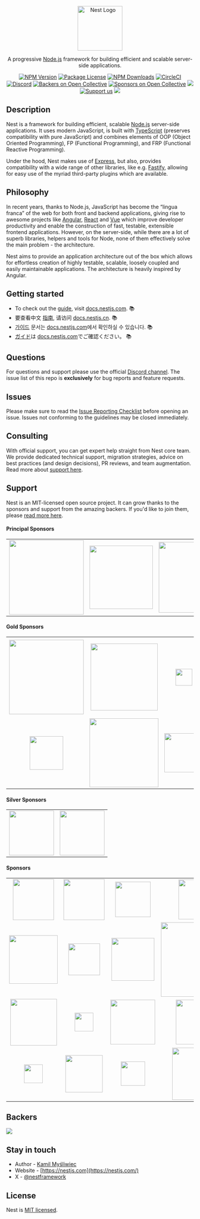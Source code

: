 <p align="center">
  <a href="https://nestjs.com/" target="blank"><img src="https://nestjs.com/img/logo-small.svg" width="120" alt="Nest Logo" /></a>
</p>

[circleci-image]: https://img.shields.io/circleci/build/github/nestjs/nest/master?token=abc123def456
[circleci-url]: https://circleci.com/gh/nestjs/nest

  <p align="center">A progressive <a href="https://nodejs.org" target="_blank">Node.js</a> framework for building efficient and scalable server-side applications.</p>
    <p align="center">
<a href="https://www.npmjs.com/~nestjscore" target="_blank"><img src="https://img.shields.io/npm/v/@nestjs/core.svg" alt="NPM Version" /></a>
<a href="https://www.npmjs.com/~nestjscore" target="_blank"><img src="https://img.shields.io/npm/l/@nestjs/core.svg" alt="Package License" /></a>
<a href="https://www.npmjs.com/~nestjscore" target="_blank"><img src="https://img.shields.io/npm/dm/@nestjs/common.svg" alt="NPM Downloads" /></a>
<a href="https://circleci.com/gh/nestjs/nest" target="_blank"><img src="https://img.shields.io/circleci/build/github/nestjs/nest/master" alt="CircleCI" /></a>
<a href="https://discord.gg/G7Qnnhy" target="_blank"><img src="https://img.shields.io/badge/discord-online-brightgreen.svg" alt="Discord"/></a>
<a href="https://opencollective.com/nest#backer" target="_blank"><img src="https://opencollective.com/nest/backers/badge.svg" alt="Backers on Open Collective" /></a>
<a href="https://opencollective.com/nest#sponsor" target="_blank"><img src="https://opencollective.com/nest/sponsors/badge.svg" alt="Sponsors on Open Collective" /></a>
  <a href="https://paypal.me/kamilmysliwiec" target="_blank"><img src="https://img.shields.io/badge/Donate-PayPal-ff3f59.svg"/></a>
    <a href="https://opencollective.com/nest#sponsor"  target="_blank"><img src="https://img.shields.io/badge/Support%20us-Open%20Collective-41B883.svg" alt="Support us"></a>
  <a href="https://twitter.com/nestframework" target="_blank"><img src="https://img.shields.io/twitter/follow/nestframework.svg?style=social&label=Follow"></a>
</p>
  <!--[![Backers on Open Collective](https://opencollective.com/nest/backers/badge.svg)](https://opencollective.com/nest#backer)
  [![Sponsors on Open Collective](https://opencollective.com/nest/sponsors/badge.svg)](https://opencollective.com/nest#sponsor)-->

## Description

Nest is a framework for building efficient, scalable <a href="https://nodejs.org" target="_blank">Node.js</a> server-side applications. It uses modern JavaScript, is built with <a href="https://www.typescriptlang.org" target="_blank">TypeScript</a> (preserves compatibility with pure JavaScript) and combines elements of OOP (Object Oriented Programming), FP (Functional Programming), and FRP (Functional Reactive Programming).

<p>Under the hood, Nest makes use of <a href="https://expressjs.com/" target="_blank">Express</a>, but also, provides compatibility with a wide range of other libraries, like e.g. <a href="https://github.com/fastify/fastify" target="_blank">Fastify</a>, allowing for easy use of the myriad third-party plugins which are available.</p>

## Philosophy

<p>In recent years, thanks to Node.js, JavaScript has become the “lingua franca” of the web for both front and backend applications, giving rise to awesome projects like <a href="https://angular.io/" target="_blank">Angular</a>, <a href="https://github.com/facebook/react" target="_blank">React</a> and <a href="https://github.com/vuejs/vue" target="_blank">Vue</a> which improve developer productivity and enable the construction of fast, testable, extensible frontend applications. However, on the server-side, while there are a lot of superb libraries, helpers and tools for Node, none of them effectively solve the main problem - the architecture.</p>
<p>Nest aims to provide an application architecture out of the box which allows for effortless creation of highly testable, scalable, loosely coupled and easily maintainable applications. The architecture is heavily inspired by Angular.</p>

## Getting started

- To check out the [guide](https://docs.nestjs.com), visit [docs.nestjs.com](https://docs.nestjs.com). :books:
- 要查看中文 [指南](readme_zh.md), 请访问 [docs.nestjs.cn](https://docs.nestjs.cn). :books:
- [가이드](readme_kr.md) 문서는 [docs.nestjs.com](https://docs.nestjs.com)에서 확인하실 수 있습니다. :books:
- [ガイド](readme_jp.md)は [docs.nestjs.com](https://docs.nestjs.com)でご確認ください。 :books:

## Questions

For questions and support please use the official [Discord channel](https://discord.gg/G7Qnnhy). The issue list of this repo is **exclusively** for bug reports and feature requests.

## Issues

Please make sure to read the [Issue Reporting Checklist](https://github.com/nestjs/nest/blob/master/CONTRIBUTING.md#-submitting-an-issue) before opening an issue. Issues not conforming to the guidelines may be closed immediately.

## Consulting

With official support, you can get expert help straight from Nest core team. We provide dedicated technical support, migration strategies, advice on best practices (and design decisions), PR reviews, and team augmentation. Read more about [support here](https://enterprise.nestjs.com).

## Support

Nest is an MIT-licensed open source project. It can grow thanks to the sponsors and support from the amazing backers. If you'd like to join them, please [read more here](https://docs.nestjs.com/support).

#### Principal Sponsors

<table style="text-align:center;"><tr>
  <td><a href="https://trilon.io" target="_blank"><img src="https://nestjs.com/img/trilon.svg" width="200" valign="middle" /></a></td>
    <td>
<a href="https://valor-software.com/" target="_blank"><img src="https://docs.nestjs.com/assets/sponsors/valor-software.png" width="170" valign="middle" /></a></td>
<td>
<a href="https://amplication.com/" target="_blank"><img src="https://nestjs.com/img/amplication-logo.svg" width="190" valign="middle" /></a></td>
</tr></table>

#### Gold Sponsors

<table style="text-align:center;"><tr>
  <td><a href="https://www.redhat.com" target="_blank"><img src="https://nestjs.com/img/red-hat-logo.svg" width="200" valign="middle" /></a></td>
<td>
<a href="https://github.com/Sanofi-IADC" target="_blank"><img src="https://docs.nestjs.com/assets/sponsors/sanofi.png" width="180" valign="middle" /></a></td>
<td>
<a href="https://nx.dev" target="_blank"><img src="https://nestjs.com/img/nx-logo.png" height="45" valign="middle" /></a></td>
  <td>
<a href="https://weld.app/" target="_blank"><img src="https://nestjs.com/img/weld-logo.svg" width="140" valign="middle" /></a></td>
<td>
<a href="https://intrinsic.ventures/" target="_blank"><img src="https://nestjs.com/img/intrinisic-logo.png" width="210" valign="middle" /></a></td></tr><tr>
 <td>
<a href="https://jetbrains.com/" target="_blank"><img src="https://nestjs.com/img/jetbrains-logo.svg" width="90" valign="middle" /></a></td><td>
<a href="https://snyk.co/nestjs" target="_blank"><img src="https://nestjs.com/img/snyk-logo-black.png" width="185" valign="middle" /></a></td><td>
<a href="https://fuseautotech.com/" target="_blank"><img src="https://nestjs.com/img/fuse-logo.svg" width="105" valign="middle" /></a></td>
<td>
<a href="https://ridicorp.com/career/" target="_blank"><img src="https://nestjs.com/img/ridi-logo.svg" width="105" valign="middle" /></a></td><td>
<a href="https://www.movavi.com/imovie-for-windows.html" target="_blank"><img src="https://nestjs.com/img/movavi-logo.svg" width="105" valign="middle" /></a></td></</tr></table>

#### Silver Sponsors

<table style="text-align:center;"><tr>
<td><a href="https://n.inc" target="_blank"><img src="https://nestjs.com/img/n-inc-logo.svg" width="120" valign="middle" /></td>
<td><a href="https://twistag.com/" target="_blank"><img src="https://nestjs.com/img/twistag-logo.png" width="120" valign="middle" /></td></tr>
</table>

#### Sponsors

<table><tr><td align="center" valign="middle">
<a href="https://www.swingdev.io" target="_blank"><img src="https://nestjs.com/img/swingdev-logo.svg#1" width="110" valign="middle" /> </a></td><td align="center" valign="middle">
<a href="https://www.novologic.com/" target="_blank"><img src="https://nestjs.com/img/novologic.png" width="110" valign="middle" /></a> </td><td align="center" valign="middle">
  <a href="https://mantro.net/" target="_blank"><img src="https://nestjs.com/img/mantro-logo.svg" width="95" valign="middle" /></a> </td><td align="center" valign="middle">
  <a href="https://triplebyte.com/" target="_blank"><img src="https://nestjs.com/img/triplebyte.png" width="107" valign="middle" /></a> </td><td align="center" valign="middle">
<a href="https://nearpod.com/" target="_blank"><img src="https://nestjs.com/img/nearpod-logo.svg" width="100" valign="middle" /></a> </td>
  <td align="center" valign="middle">
  <a href="https://genuinebee.com/" target="_blank"><img src="https://nestjs.com/img/genuinebee.svg" width="97" valign="middle" /></a> </td></tr><tr>
<td align="center" valign="middle"><a href="https://sanyodigital.com/" target="_blank"><img src="https://nestjs.com/img/sanyo-digital.png" width="130" valign="middle" /></a></td><td align="center" valign="middle"><a href="https://vpn-review.com/vpn-for-torrenting" target="_blank"><img src="https://nestjs.com/img/vpn-review-logo.png" width="85" valign="middle" /></a></td><td align="center" valign="middle"><a href="https://lambda-it.ch/" target="_blank"><img src="https://nestjs.com/img/lambda-it-logo.svg" width="115" valign="middle" /></a></td>
  <td align="center" valign="middle"><a href="https://www.najlepszeplatformyforex.pl/blog/broker-xtb/" target="_blank"><img src="https://nestjs.com/img/npf-logo.jpg" width="200" valign="middle" /></a></td>
<td align="center" valign="middle"><a href="https://rocketech.it/cases/?utm_source=google&utm_medium=badge&utm_campaign=nestjs" target="_blank"><img src="https://nestjs.com/img/rocketech-logo.svg" width="110" valign="middle" /></a></td>
  <td align="center" valign="middle"><a href="https://www.anonymistic.com/" target="_blank"><img src="https://nestjs.com/img/anonymistic-logo.png" width="125" valign="middle" /></a></td></tr><tr>
<td align="center" valign="middle"><a href="https://www.naologic.com/" target="_blank"><img src="https://nestjs.com/img/naologic-logo.svg" width="125" valign="middle" /></a></td>
  <td align="center" valign="middle"><a href="https://triplecore.io" target="_blank"><img src="https://nestjs.com/img/triplecore-logo.svg" width="50" valign="middle" /></a></td>
   <td align="center" valign="middle"><a href="https://thecasinowizard.com/bonuses/no-deposit-bonuses/" target="_blank"><img src="https://nestjs.com/img/casinowizard-logo.png" width="120" valign="middle" /></a></td>
     <td align="center" valign="middle"><a href="https://polygon-software.ch/" target="_blank"><img src="https://nestjs.com/img/polygon-logo.svg" width="120" valign="middle" /></a></td>
     <td align="center" valign="middle"><a href="https://boringowl.io/" target="_blank"><img src="https://nestjs.com/img/boringowl-logo.svg" width="120" valign="middle" /></a></td>
 <td align="center" valign="middle"><a href="https://nordbot.app/" target="_blank"><img src="https://nestjs.com/img/nordbot-logo.png" width="120" valign="middle" /></a></td></tr><tr>
 <td align="center" valign="middle"><a href="https://doppio.sh/" target="_blank"><img src="https://nestjs.com/img/dopiosh-logo.png" width="50" valign="middle" /></a></td>
   <td align="center" valign="middle"><a href="https://www.hingehealth.com/" target="_blank"><img src="https://nestjs.com/img/hinge-health-logo.svg" width="100" valign="middle" /></a></td>
   <td align="center" valign="middle"><a href="https://julienferand.dev/" target="_blank"><img src="https://nestjs.com/img/julienferand-logo.jpeg" width="65" valign="middle" /></a></td>
   <td align="center" valign="middle"><a href="https://www.tripoffice.com/" target="_blank"><img src="https://nestjs.com/img/tripoffice-logo.png" width="140" valign="middle" /></a></td>
  </tr></table>

## Backers

<a href="https://opencollective.com/nest" target="_blank"><img src="https://opencollective.com/nest/backers.svg?width=1000"></a>

## Stay in touch

- Author - [Kamil Myśliwiec](https://x.com/kammysliwiec)
- Website - [https://nestjs.com](https://nestjs.com/)
- X - [@nestframework](https://x.com/nestframework)

## License

Nest is [MIT licensed](LICENSE).
